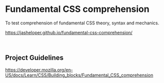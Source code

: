 # Fundamental CSS comprehension

To test comprehension of fundamental CSS theory, syntax and mechanics.

https://jasheloper.github.io/fundamental-css-comprehension/

<br>


## Project Guidelines

https://developer.mozilla.org/en-US/docs/Learn/CSS/Building_blocks/Fundamental_CSS_comprehension
